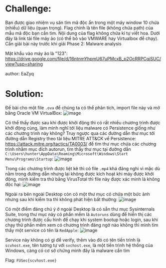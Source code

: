 # Challenge:
Bạn được giao nhiệm vụ săn tìm mã độc ẩn trong một máy window 10 chứa (nhiều) dữ liệu (quan trọng). Flag chính là tên file (không chứa path) của mẫu mã độc bạn cần tìm. Nội dung của flag không chứa kí tự viết hoa. Dưới đây là link tải file máy ảo (có thể bỏ vào VMWARE hay Virtualbox để chạy). Cần giải bài này trước khi giải Phase 2: Malware analysis 

Mật khẩu vào máy ảo là "123": https://drive.google.com/file/d/16ntnmYhpmU67uPMcxB_p2OcRRPCqjSUC/view?usp=sharing

author: EaZyq

# Solution:
Đề bài cho một file `.ova` để chúng ta có thể phân tích, import file này và mở bằng Oracle VM VirtualBox:
![image](https://github.com/Katsumi1012/CTF/assets/108376735/58c2a5ce-45a3-491b-8dcc-cc293a27a8be)

Có thể thấy được sau khi được khởi động thì có rất nhiều chương trình được khởi động cùng, làm mình nghĩ tới liệu malware có Persistence giống như các chương trình này không?
Truy ngược qua các đường dẫn thư mục tới đường dẫn Registry theo tài liệu MITRE ATT&CK về Persistence: https://attack.mitre.org/tactics/TA0003/ để tìm thư mục chứa các chương trình nhằm mục đích autorun, tìm thấy thư mục tại đường dẫn `C:\Users\hunter\AppData\Roaming\Microsoft\Windows\Start Menu\Programs\Startup`:
![image](https://github.com/Katsumi1012/CTF/assets/108376735/b0e7aa1a-8aec-4fe9-940f-1fb24de6edf7)

Trong các chương trình được liệt kê thì có file `.mp4` khá đáng nghi vì mặc dù nằm trong đường dẫn nhưng lại không được kích hoạt khi máy được khởi động, mình kiểm tra thử bằng VirusTotal thì file này được xác minh là không độc hại:
![image](https://github.com/Katsumi1012/CTF/assets/108376735/049ee4d9-4b8b-4d1f-955f-85d3e7b1ba0e)

Ngoài ra bên ngoài Desktop còn có một thư mục có chứa một bức ảnh nhưng sau khi kiểm tra thì không phát hiện bất thường:
![image](https://github.com/Katsumi1012/CTF/assets/108376735/16204bd5-c36b-4e15-b2fc-87b14fd49209)

Có một điểm đáng chú ý ở ngoài Desktop là có sẵn thư mục Sysinternals Suite, trong thư mục này có phần mềm là `Autoruns` dùng để hiển thị các chương trình được cấu hình để chạy khi system bootup hoặc login, sau khi chạy thử phần mềm xem có chương trình đáng ngờ nào không thì mình tìm thấy một service có tên là `RedApple`:
![image](https://github.com/Katsumi1012/CTF/assets/108376735/61a08809-bacd-49e4-827b-b8443d3e7134)

Service này không có gì để verify, thêm vào đó có tên tiến trình là `scvhost.exe`, tên tương tự với `svchost.exe`, là một tiến trình hệ thống của Windows, càng có cơ sở chứng minh đây là malware cần tìm

Flag: `FUSec{scvhost.exe}`
